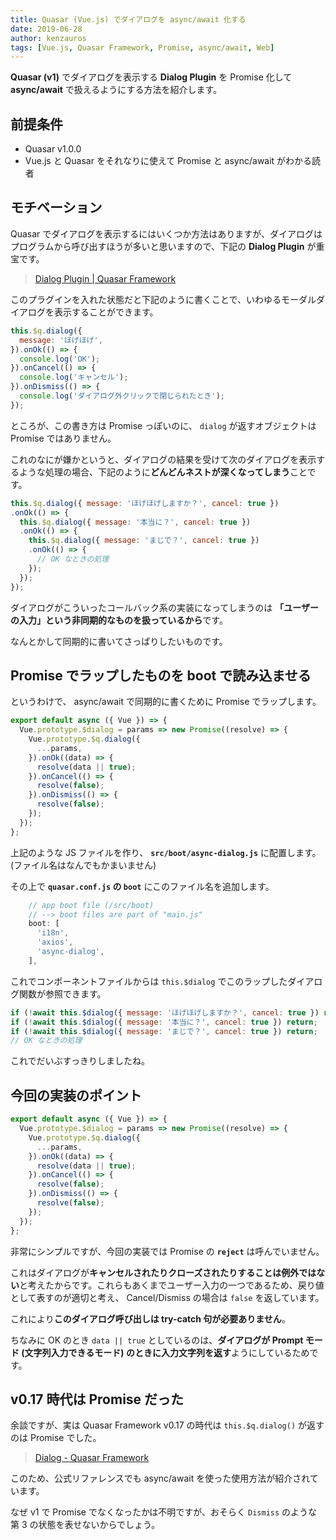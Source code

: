 ```yaml
---
title: Quasar (Vue.js) でダイアログを async/await 化する
date: 2019-06-28
author: kenzauros
tags: [Vue.js, Quasar Framework, Promise, async/await, Web]
---
```


**Quasar (v1)** でダイアログを表示する **Dialog Plugin** を Promise 化して **async/await** で扱えるようにする方法を紹介します。

## 前提条件

- Quasar v1.0.0
- Vue.js と Quasar をそれなりに使えて Promise と async/await がわかる読者

## モチベーション

Quasar でダイアログを表示するにはいくつか方法はありますが、ダイアログはプログラムから呼び出すほうが多いと思いますので、下記の **Dialog Plugin** が重宝です。

> [Dialog Plugin | Quasar Framework](https://quasar.dev/quasar-plugins/dialog#Dialog-API)

このプラグインを入れた状態だと下記のように書くことで、いわゆるモーダルダイアログを表示することができます。

```js
this.$q.dialog({
  message: 'ほげほげ',
}).onOk(() => {
  console.log('OK');
}).onCancel(() => {
  console.log('キャンセル');
}).onDismiss(() => {
  console.log('ダイアログ外クリックで閉じられたとき');
});
```

ところが、この書き方は Promise っぽいのに、 `dialog` が返すオブジェクトは Promise ではありません。

これのなにが嫌かというと、ダイアログの結果を受けて次のダイアログを表示するような処理の場合、下記のように**どんどんネストが深くなってしまう**ことです。

```js
this.$q.dialog({ message: 'ほげほげしますか？', cancel: true })
.onOk(() => {
  this.$q.dialog({ message: '本当に？', cancel: true })
  .onOk(() => {
    this.$q.dialog({ message: 'まじで？', cancel: true })
    .onOk(() => {
      // OK なときの処理
    });
  });
});
```

ダイアログがこういったコールバック系の実装になってしまうのは **「ユーザーの入力」という非同期的なものを扱っているから**です。

なんとかして同期的に書いてさっぱりしたいものです。

## Promise でラップしたものを boot で読み込ませる

というわけで、 async/await で同期的に書くために Promise でラップします。

```js
export default async ({ Vue }) => {
  Vue.prototype.$dialog = params => new Promise((resolve) => {
    Vue.prototype.$q.dialog({
      ...params,
    }).onOk((data) => {
      resolve(data || true);
    }).onCancel(() => {
      resolve(false);
    }).onDismiss(() => {
      resolve(false);
    });
  });
};
```

上記のような JS ファイルを作り、 **`src/boot/async-dialog.js`** に配置します。 (ファイル名はなんでもかまいません)

その上で **`quasar.conf.js` の `boot`** にこのファイル名を追加します。

```js
    // app boot file (/src/boot)
    // --> boot files are part of "main.js"
    boot: [
      'i18n',
      'axios',
      'async-dialog',
    ],
```

これでコンポーネントファイルからは `this.$dialog` でこのラップしたダイアログ関数が参照できます。

```js
if (!await this.$dialog({ message: 'ほげほげしますか？', cancel: true }) return;
if (!await this.$dialog({ message: '本当に？', cancel: true }) return;
if (!await this.$dialog({ message: 'まじで？', cancel: true }) return;
// OK なときの処理
```

これでだいぶすっきりしましたね。

## 今回の実装のポイント

```js
export default async ({ Vue }) => {
  Vue.prototype.$dialog = params => new Promise((resolve) => {
    Vue.prototype.$q.dialog({
      ...params,
    }).onOk((data) => {
      resolve(data || true);
    }).onCancel(() => {
      resolve(false);
    }).onDismiss(() => {
      resolve(false);
    });
  });
};
```

非常にシンプルですが、今回の実装では Promise の **`reject`** は呼んでいません。

これはダイアログが**キャンセルされたりクローズされたりすることは例外ではない**と考えたからです。これらもあくまでユーザー入力の一つであるため、戻り値として表すのが適切と考え、 Cancel/Dismiss の場合は `false` を返しています。

これにより**このダイアログ呼び出しは try-catch 句が必要ありません**。

ちなみに OK のとき `data || true` としているのは、**ダイアログが Prompt モード (文字列入力できるモード) のときに入力文字列を返す**ようにしているためです。

## v0.17 時代は Promise だった

余談ですが、実は Quasar Framework v0.17 の時代は `this.$q.dialog()` が返すのは Promise でした。

> [Dialog - Quasar Framework](https://v0-17.quasar-framework.org/components/dialog.html)

このため、公式リファレンスでも async/await を使った使用方法が紹介されています。

なぜ v1 で Promise でなくなったかは不明ですが、おそらく `Dismiss` のような第 3 の状態を表せないからでしょう。
